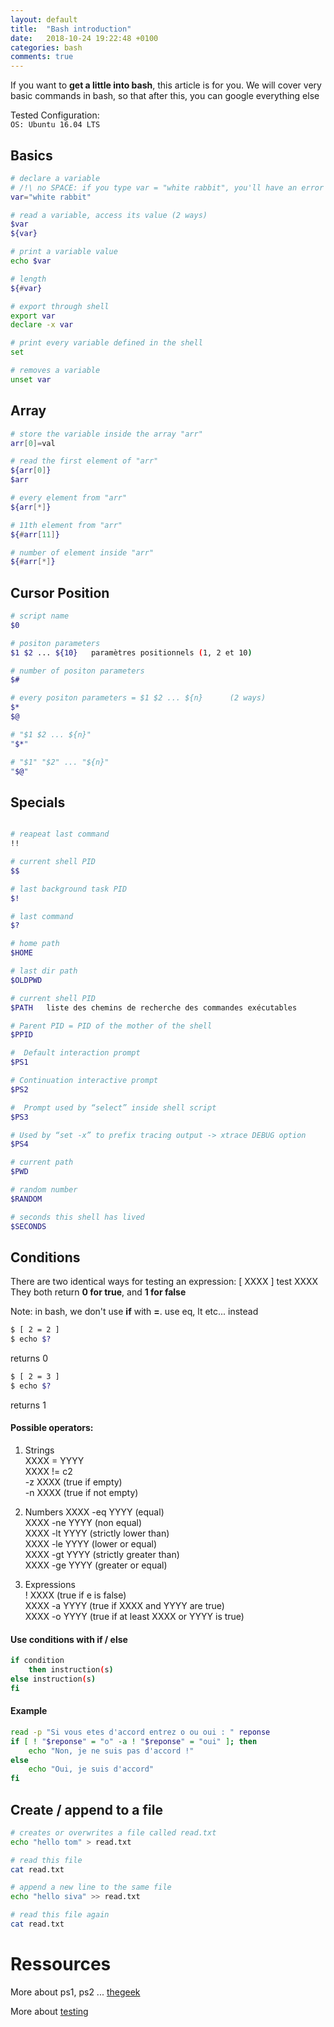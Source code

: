 ```yaml
---
layout: default
title:  "Bash introduction"
date:   2018-10-24 19:22:48 +0100
categories: bash
comments: true
---
```


If you want to **get a little into bash**, this article is for you. We will cover very basic commands in bash, so that after this, you can google everything else

Tested Configuration:  
`OS: Ubuntu 16.04 LTS`  

## Basics
```bash
# declare a variable
# /!\ no SPACE: if you type var = "white rabbit", you'll have an error  
var="white rabbit"

# read a variable, access its value (2 ways)
$var
${var}

# print a variable value
echo $var

# length
${#var}

# export through shell
export var
declare -x var   

# print every variable defined in the shell
set

# removes a variable
unset var
```

## Array
```bash
# store the variable inside the array "arr"
arr[0]=val

# read the first element of "arr"
${arr[0]}
$arr

# every element from "arr"
${arr[*]}   

# 11th element from "arr"
${#arr[11]}

# number of element inside "arr"
${#arr[*]}
```

## Cursor Position
```bash
# script name
$0

# positon parameters
$1 $2 ... ${10}   paramètres positionnels (1, 2 et 10)

# number of positon parameters
$#

# every positon parameters = $1 $2 ... ${n}      (2 ways)
$*
$@   

# "$1 $2 ... ${n}"
"$*"

# "$1" "$2" ... "${n}"
"$@"
```

## Specials
```bash

# reapeat last command
!!

# current shell PID
$$

# last background task PID
$!

# last command
$?

# home path
$HOME

# last dir path
$OLDPWD

# current shell PID
$PATH   liste des chemins de recherche des commandes exécutables

# Parent PID = PID of the mother of the shell
$PPID

#  Default interaction prompt
$PS1  

# Continuation interactive prompt
$PS2   

#  Prompt used by “select” inside shell script
$PS3   

# Used by “set -x” to prefix tracing output -> xtrace DEBUG option
$PS4

# current path
$PWD

# random number
$RANDOM

# seconds this shell has lived
$SECONDS   
```

## Conditions

There are two identical ways for testing an expression:
[ XXXX ]
test XXXX
They both return **0 for true**, and **1 for false**

Note: in bash,  we don't use **if** with **=**. use eq, lt etc... instead


```bash
$ [ 2 = 2 ]
$ echo $?
```
returns 0

```bash
$ [ 2 = 3 ]
$ echo $?
```
returns 1


#### Possible operators:
1. Strings  
    XXXX = YYYY  
    XXXX != c2  
    -z XXXX (true if empty)  
    -n XXXX (true if not empty)  

2. Numbers
    XXXX -eq YYYY (equal)  
    XXXX -ne YYYY (non equal)  
    XXXX -lt YYYY (strictly lower than)  
    XXXX -le YYYY (lower or equal)  
    XXXX -gt YYYY (strictly greater than)  
    XXXX -ge YYYY (greater or equal)  

3. Expressions  
    ! XXXX (true if e is false)  
    XXXX -a YYYY (true if XXXX and YYYY are true)  
    XXXX -o YYYY (true if at least XXXX or YYYY is true)  

#### Use conditions with if / else
```bash
if condition
    then instruction(s)
else instruction(s)
fi
```

#### Example

```bash
read -p "Si vous etes d'accord entrez o ou oui : " reponse
if [ ! "$reponse" = "o" -a ! "$reponse" = "oui" ]; then
    echo "Non, je ne suis pas d'accord !"
else
    echo "Oui, je suis d'accord"
fi
```


## Create / append to a file

```bash
# creates or overwrites a file called read.txt
echo "hello tom" > read.txt

# read this file
cat read.txt  

# append a new line to the same file
echo "hello siva" >> read.txt   

# read this file again
cat read.txt  
```

# Ressources


More about ps1, ps2 ... [thegeek]([https://www.thegeekstuff.com/2008/09/bash-shell-take-control-of-ps1-ps2-ps3-ps4-and-prompt_command/?utm_source=twitterfeed&utm_medium=twitter])

More about [testing]([https://fr.wikibooks.org/wiki/Programmation_Bash/Tests])
